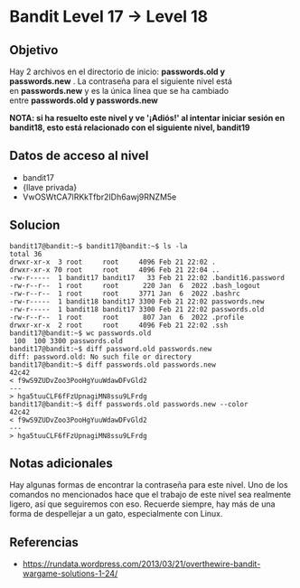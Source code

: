 # Bandit Level 17 → Level 18

## Objetivo

Hay 2 archivos en el directorio de inicio: **passwords.old y passwords.new** . La contraseña para el siguiente nivel está en **passwords.new** y es la única línea que se ha cambiado entre **passwords.old y passwords.new**

**NOTA: si ha resuelto este nivel y ve '¡Adiós!' al intentar iniciar sesión en bandit18, esto está relacionado con el siguiente nivel, bandit19**
## Datos de acceso al nivel
- bandit17 
- {llave privada} 
- VwOSWtCA7lRKkTfbr2IDh6awj9RNZM5e
## Solucion
```
bandit17@bandit:~$ bandit17@bandit:~$ ls -la
total 36
drwxr-xr-x  3 root     root     4096 Feb 21 22:02 .
drwxr-xr-x 70 root     root     4096 Feb 21 22:04 ..
-rw-r-----  1 bandit17 bandit17   33 Feb 21 22:02 .bandit16.password
-rw-r--r--  1 root     root      220 Jan  6  2022 .bash_logout
-rw-r--r--  1 root     root     3771 Jan  6  2022 .bashrc
-rw-r-----  1 bandit18 bandit17 3300 Feb 21 22:02 passwords.new
-rw-r-----  1 bandit18 bandit17 3300 Feb 21 22:02 passwords.old
-rw-r--r--  1 root     root      807 Jan  6  2022 .profile
drwxr-xr-x  2 root     root     4096 Feb 21 22:02 .ssh
bandit17@bandit:~$ wc passwords.old
 100  100 3300 passwords.old
bandit17@bandit:~$ diff password.old passwords.new
diff: password.old: No such file or directory
bandit17@bandit:~$ diff passwords.old passwords.new
42c42
< f9wS9ZUDvZoo3PooHgYuuWdawDFvGld2
---
> hga5tuuCLF6fFzUpnagiMN8ssu9LFrdg
bandit17@bandit:~$ diff passwords.old passwords.new --color
42c42
< f9wS9ZUDvZoo3PooHgYuuWdawDFvGld2
---
> hga5tuuCLF6fFzUpnagiMN8ssu9LFrdg
```

## Notas adicionales
Hay algunas formas de encontrar la contraseña para este nivel. Uno de los comandos no mencionados hace que el trabajo de este nivel sea realmente ligero, así que seguiremos con eso. Recuerde siempre, hay más de una forma de despellejar a un gato, especialmente con Linux.
## Referencias
- https://rundata.wordpress.com/2013/03/21/overthewire-bandit-wargame-solutions-1-24/


